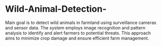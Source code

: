 # Wild-Animal-Detection-
Main goal is to detect wild animals in farmland using surveillance cameras and sensor data. The system employs image recognition and pattern analysis to identify and alert farmers to potential threats. This approach aims to minimize crop damage and ensure efficient farm management.
